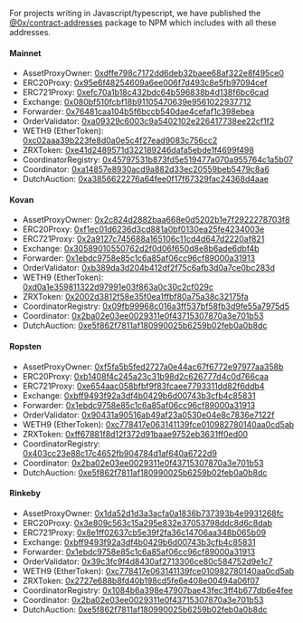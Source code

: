 For projects writing in Javascript/typescript, we have published the [@0x/contract-addresses](https://www.npmjs.com/package/@0x/contract-addresses) package to NPM which includes with all these addresses.

#### Mainnet

-   AssetProxyOwner: [0xdffe798c7172dd6deb32baee68af322e8f495ce0](https://etherscan.io/address/0xdffe798c7172dd6deb32baee68af322e8f495ce0)
-   ERC20Proxy: [0x95e6f48254609a6ee006f7d493c8e5fb97094cef](https://etherscan.io/address/0x95e6f48254609a6ee006f7d493c8e5fb97094cef)
-   ERC721Proxy: [0xefc70a1b18c432bdc64b596838b4d138f6bc6cad](https://etherscan.io/address/0xefc70a1b18c432bdc64b596838b4d138f6bc6cad)
-   Exchange: [0x080bf510fcbf18b91105470639e9561022937712](https://etherscan.io/address/0x080bf510fcbf18b91105470639e9561022937712)
-   Forwarder: [0x76481caa104b5f6bccb540dae4cefaf1c398ebea](https://etherscan.io/address/0x76481caa104b5f6bccb540dae4cefaf1c398ebea)
-   OrderValidator: [0xa09329c6003c9a5402102e226417738ee22cf1f2](https://etherscan.io/address/0xa09329c6003c9a5402102e226417738ee22cf1f2)
-   WETH9 (EtherToken): [0xc02aaa39b223fe8d0a0e5c4f27ead9083c756cc2](https://etherscan.io/address/0xc02aaa39b223fe8d0a0e5c4f27ead9083c756cc2)
-   ZRXToken: [0xe41d2489571d322189246dafa5ebde1f4699f498](https://etherscan.io/address/0xE41d2489571d322189246DaFA5ebDe1F4699F498)
-   CoordinatorRegistry: [0x45797531b873fd5e519477a070a955764c1a5b07](https://etherscan.io/address/0x45797531b873fd5e519477a070a955764c1a5b07)
-   Coordinator: [0xa14857e8930acd9a882d33ec20559beb5479c8a6](https://etherscan.io/address/0xa14857e8930acd9a882d33ec20559beb5479c8a6)
-   DutchAuction: [0xa3856622276a64fee0f17f67329fac24368d4aae](https://etherscan.io/address/0xa3856622276a64fee0f17f67329fac24368d4aae)

#### Kovan

-   AssetProxyOwner: [0x2c824d2882baa668e0d5202b1e7f2922278703f8](https://kovan.etherscan.io/address/0x2c824d2882baa668e0d5202b1e7f2922278703f8)
-   ERC20Proxy: [0xf1ec01d6236d3cd881a0bf0130ea25fe4234003e](https://kovan.etherscan.io/address/0xf1ec01d6236d3cd881a0bf0130ea25fe4234003e)
-   ERC721Proxy: [0x2a9127c745688a165106c11cd4d647d2220af821](https://kovan.etherscan.io/address/0x2a9127c745688a165106c11cd4d647d2220af821)
-   Exchange: [0x30589010550762d2f0d06f650d8e8b6ade6dbf4b](https://kovan.etherscan.io/address/0x30589010550762d2f0d06f650d8e8b6ade6dbf4b)
-   Forwarder: [0x1ebdc9758e85c1c6a85af06cc96cf89000a31913](https://kovan.etherscan.io/address/0x1ebdc9758e85c1c6a85af06cc96cf89000a31913)
-   OrderValidator: [0xb389da3d204b412df2f75c6afb3d0a7ce0bc283d](https://kovan.etherscan.io/address/0xb389da3d204b412df2f75c6afb3d0a7ce0bc283d)
-   WETH9 (EtherToken): [0xd0a1e359811322d97991e03f863a0c30c2cf029c](https://kovan.etherscan.io/address/0xd0a1e359811322d97991e03f863a0c30c2cf029c)
-   ZRXToken: [0x2002d3812f58e35f0ea1ffbf80a75a38c32175fa](https://kovan.etherscan.io/address/0x2002d3812f58e35f0ea1ffbf80a75a38c32175fa)
-   CoordinatorRegistry: [0x09fb99968c016a3ff537bf58fb3d9fe55a7975d5](https://kovan.etherscan.io/address/0x09fb99968c016a3ff537bf58fb3d9fe55a7975d5)
-   Coordinator: [0x2ba02e03ee0029311e0f43715307870a3e701b53](https://kovan.etherscan.io/address/0x2ba02e03ee0029311e0f43715307870a3e701b53)
-   DutchAuction: [0xe5f862f7811af180990025b6259b02feb0a0b8dc](https://kovan.etherscan.io/address/0xe5f862f7811af180990025b6259b02feb0a0b8dc)

#### Ropsten

-   AssetProxyOwner: [0xf5fa5b5fed2727a0e44ac67f6772e97977aa358b](https://ropsten.etherscan.io/address/0xf5fa5b5fed2727a0e44ac67f6772e97977aa358b)
-   ERC20Proxy: [0xb1408f4c245a23c31b98d2c626777d4c0d766caa](https://ropsten.etherscan.io/address/0xb1408f4c245a23c31b98d2c626777d4c0d766caa)
-   ERC721Proxy: [0xe654aac058bfbf9f83fcaee7793311dd82f6ddb4](https://ropsten.etherscan.io/address/0xe654aac058bfbf9f83fcaee7793311dd82f6ddb4)
-   Exchange: [0xbff9493f92a3df4b0429b6d00743b3cfb4c85831](https://ropsten.etherscan.io/address/0xbff9493f92a3df4b0429b6d00743b3cfb4c85831)
-   Forwarder: [0x1ebdc9758e85c1c6a85af06cc96cf89000a31913](https://ropsten.etherscan.io/address/0x1ebdc9758e85c1c6a85af06cc96cf89000a31913)
-   OrderValidator: [0x90431a90516ab49af23a0530e04e8c7836e7122f](https://ropsten.etherscan.io/address/0x90431a90516ab49af23a0530e04e8c7836e7122f)
-   WETH9 (EtherToken): [0xc778417e063141139fce010982780140aa0cd5ab](https://ropsten.etherscan.io/address/0xc778417e063141139fce010982780140aa0cd5ab)
-   ZRXToken: [0xff67881f8d12f372d91baae9752eb3631ff0ed00](https://ropsten.etherscan.io/address/0xff67881f8d12f372d91baae9752eb3631ff0ed00)
-   CoordinatorRegistry: [0x403cc23e88c17c4652fb904784d1af640a6722d9](https://ropsten.etherscan.io/address/0x403cc23e88c17c4652fb904784d1af640a6722d9)
-   Coordinator: [0x2ba02e03ee0029311e0f43715307870a3e701b53](https://ropsten.etherscan.io/address/0x2ba02e03ee0029311e0f43715307870a3e701b53)
-   DutchAuction: [0xe5f862f7811af180990025b6259b02feb0a0b8dc](https://ropsten.etherscan.io/address/0xe5f862f7811af180990025b6259b02feb0a0b8dc)

#### Rinkeby

-   AssetProxyOwner: [0x1da52d1d3a3acfa0a1836b737393b4e9931268fc](https://rinkeby.etherscan.io/address/0x1da52d1d3a3acfa0a1836b737393b4e9931268fc)
-   ERC20Proxy: [0x3e809c563c15a295e832e37053798ddc8d6c8dab](https://rinkeby.etherscan.io/address/0x3e809c563c15a295e832e37053798ddc8d6c8dab)
-   ERC721Proxy: [0x8e1ff02637cb5e39f2fa36c14706aa348b065b09](https://rinkeby.etherscan.io/address/0x8e1ff02637cb5e39f2fa36c14706aa348b065b09)
-   Exchange: [0xbff9493f92a3df4b0429b6d00743b3cfb4c85831](https://rinkeby.etherscan.io/address/0xbff9493f92a3df4b0429b6d00743b3cfb4c85831)
-   Forwarder: [0x1ebdc9758e85c1c6a85af06cc96cf89000a31913](https://rinkeby.etherscan.io/address/0x1ebdc9758e85c1c6a85af06cc96cf89000a31913)
-   OrderValidator: [0x39c3fc9f4d8430af2713306ce80c584752d9e1c7](https://rinkeby.etherscan.io/address/0x39c3fc9f4d8430af2713306ce80c584752d9e1c7)
-   WETH9 (EtherToken): [0xc778417e063141139fce010982780140aa0cd5ab](https://rinkeby.etherscan.io/address/0xc778417e063141139fce010982780140aa0cd5ab)
-   ZRXToken: [0x2727e688b8fd40b198cd5fe6e408e00494a06f07](https://rinkeby.etherscan.io/address/0x2727e688b8fd40b198cd5fe6e408e00494a06f07)
-   CoordinatorRegistry: [0x1084b6a398e47907bae43fec3ff4b677db6e4fee](https://rinkeby.etherscan.io/address/0x1084b6a398e47907bae43fec3ff4b677db6e4fee)
-   Coordinator: [0x2ba02e03ee0029311e0f43715307870a3e701b53](https://rinkeby.etherscan.io/address/0x2ba02e03ee0029311e0f43715307870a3e701b53)
-   DutchAuction: [0xe5f862f7811af180990025b6259b02feb0a0b8dc](https://rinkeby.etherscan.io/address/0xe5f862f7811af180990025b6259b02feb0a0b8dc)
